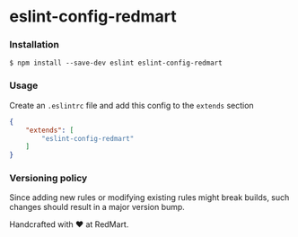 # eslint-config-redmart

### Installation
`
$ npm install --save-dev eslint eslint-config-redmart
`


### Usage
Create an `.eslintrc` file and add this config to the `extends` section
```json
{
    "extends": [
        "eslint-config-redmart"
    ]
}
```


### Versioning policy
Since adding new rules or modifying existing rules might break builds, such changes should result in a major version bump.


Handcrafted with ❤️ at RedMart.
